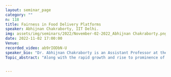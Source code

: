 ```yaml
---
layout: seminar_page
category: ""
n: 118
title: Fairness in Food Delivery Platforms
speaker: Abhijnan Chakraborty, IIT Delhi.
img: assets/img/seminars/2022/November-02-2022_Abhijnan Chakraborty.png
date: 2022-11-02 17:00:00 
Venue: 
recorded_video: ab9rIODbN-U
speaker_bio: "Dr. Abhijnan Chakraborty is an Assistant Professor at the Department of Computer Science and Engineering, Indian Institute of Technology (IIT) Delhi. He is also associated with the School of Artificial Intelligence and the School of Information Technology at the same institute. His research interests fall under the broad theme of Computing and Society, covering the research areas of Social Computing, Information Retrieval and Fairness in Machine Learning. In the past, he has worked at the Max Planck Institute for Software Systems, Germany and Microsoft Research India. During PhD, he was awarded the Google India PhD Fellowship and the Prime Minister's Fellowship for Doctoral Research. He regularly publishes in top-tier computer science conferences including WWW, KDD, AAAI, AAMAS, CSCW and ICWSM. He has won the INAE Young Engineer 2022 award, the best paper award at ASONAM'16 and best poster award at ECIR'19. He is one of the recipients of an internationally competitive research grant from the Data Transparency Lab to advance his research on fairness and transparency in algorithmic systems. More details about him can be found at https://www.cse.iitd.ac.in/~abhijnan/"
Topic_abstract: "Along with the rapid growth and rise to prominence of food delivery platforms, concerns have also risen about the conditions of the \"gig workers\" underpinning this growth. Our analysis on data derived from a real-world food delivery platform across three large cities from India show that there is significant inequality in the money food delivery agents earn. We focus on the problem of ensuring fair income distribution among agents while also maintaining timely food delivery. Unfortunately, the problem is not only NP-hard but also inapproximable in polynomial time. We overcome this computational bottleneck through a novel matching algorithm called FAIRFOODY, achieving upto 10 times improvement in equitable income distribution, albeit with higher cost to the platform. We further propose WORK4FOOD, which provides income guarantees to delivery agents, while minimizing platform costs and ensuring customer satisfaction. To incorporate these objectives, WORK4FOOD balances supply and demand by controlling the number of agents in the system and providing dynamic payment guarantees to agents based on factors such as agent location, ratings, etc. The above two works have appeared in AAAI and IJCAI conferences this year."


---
```


